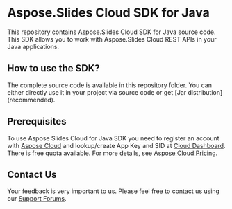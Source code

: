 # Aspose.Slides Cloud SDK for Java
This repository contains Aspose.Slides Cloud SDK for Java source code. This SDK allows you to work with Aspose.Slides Cloud REST APIs in your Java applications.

## How to use the SDK?
The complete source code is available in this repository folder. You can either directly use it in your project via source code or get [Jar distribution] (recommended).

## Prerequisites

To use Aspose Slides Cloud for Java SDK you need to register an account with [Aspose Cloud](https://www.aspose.cloud/) and lookup/create App Key and SID at [Cloud Dashboard](https://dashboard.aspose.cloud/#/apps). There is free quota available. For more details, see [Aspose Cloud Pricing](https://purchase.aspose.cloud/pricing).

## Contact Us
Your feedback is very important to us. Please feel free to contact us using our [Support Forums](https://forum.aspose.cloud/c/slides).
